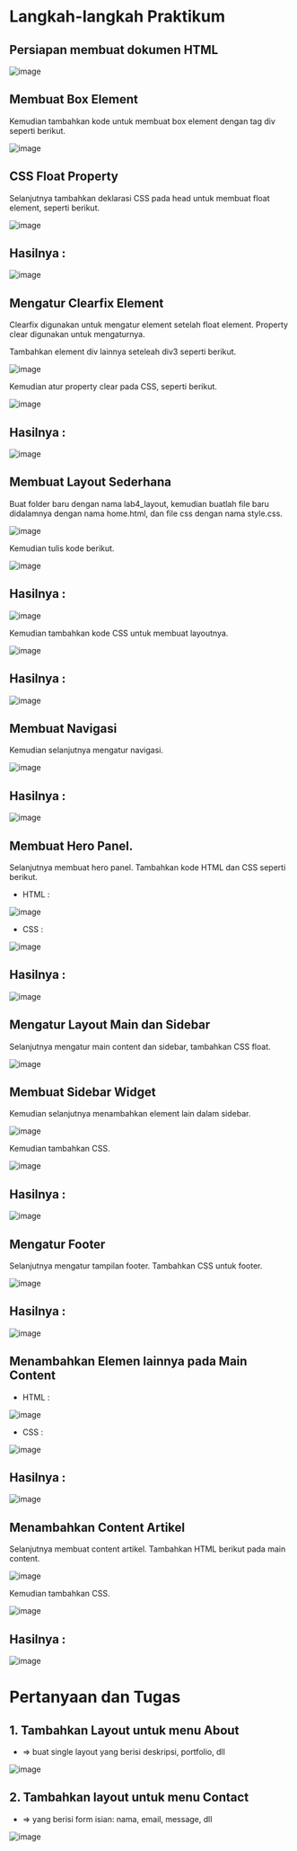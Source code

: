 # Langkah-langkah Praktikum
## Persiapan membuat dokumen HTML

![image](https://github.com/verz666/Lab4Web./assets/115523263/ec1df0d1-05f0-45d1-963a-184e3a854549)

## Membuat Box Element
Kemudian tambahkan kode untuk membuat box element dengan tag div seperti berikut.

![image](https://github.com/verz666/Lab4Web./assets/115523263/d11dbc5d-5484-46ab-8dd9-916efbee9d18)

## CSS Float Property
Selanjutnya tambahkan deklarasi CSS pada head untuk membuat float element, seperti berikut.

![image](https://github.com/verz666/Lab4Web./assets/115523263/4462235f-e896-4073-9bdd-05e8dfae1189)

## Hasilnya :

![image](https://github.com/verz666/Lab4Web./assets/115523263/ad2c72dc-58c7-4825-8f8a-4b23aa768785)

## Mengatur Clearfix Element
Clearfix digunakan untuk mengatur element setelah float element. Property clear digunakan untuk mengaturnya.

Tambahkan element div lainnya seteleah div3 seperti berikut.

![image](https://github.com/verz666/Lab4Web./assets/115523263/0afbd68c-e3a8-4aa8-a2e5-0f29fd38aa68)

Kemudian atur property clear pada CSS, seperti berikut.

![image](https://github.com/verz666/Lab4Web./assets/115523263/03be5221-4be2-4dfb-8de3-3cd70b31aa87)

## Hasilnya :

![image](https://github.com/verz666/Lab4Web./assets/115523263/47d9ada2-80c8-421c-a200-54e1c642d59f)

## Membuat Layout Sederhana
Buat folder baru dengan nama lab4_layout, kemudian buatlah file baru didalamnya dengan nama home.html, dan file css dengan nama style.css.

![image](https://github.com/verz666/Lab4Web./assets/115523263/33f7c1ec-ce87-4705-9309-5cd006fabb3b)

Kemudian tulis kode berikut.

![image](https://github.com/verz666/Lab4Web./assets/115523263/87c1fcd1-9e37-46cc-8d93-5636bbe806bf)

## Hasilnya :

![image](https://github.com/verz666/Lab4Web./assets/115523263/6c66a2de-8ffa-43a8-a441-7277536bd41b)

Kemudian tambahkan kode CSS untuk membuat layoutnya.

![image](https://github.com/verz666/Lab4Web./assets/115523263/da035d51-02b9-443c-95d0-e3d23a72e2c8)

## Hasilnya :

![image](https://github.com/verz666/Lab4Web./assets/115523263/863377bf-fe1f-482f-9466-a607b9b70ab6)

## Membuat Navigasi
Kemudian selanjutnya mengatur navigasi.

![image](https://github.com/verz666/Lab4Web./assets/115523263/fbc9b1ab-e559-4fa7-8d61-64a07d1c8b97)

## Hasilnya :

![image](https://github.com/verz666/Lab4Web./assets/115523263/a00ed0f6-8de5-4708-807c-2603c2a0b96b)

## Membuat Hero Panel.
Selanjutnya membuat hero panel. Tambahkan kode HTML dan CSS seperti berikut.

- HTML :

![image](https://github.com/verz666/Lab4Web./assets/115523263/82f9243e-35af-418b-b4b7-c3a4ba5a04aa)

- CSS :

![image](https://github.com/verz666/Lab4Web./assets/115523263/a06c2c8d-41aa-4138-a073-09758c1e660d)

## Hasilnya :

![image](https://github.com/verz666/Lab4Web./assets/115523263/38c083f5-6278-4618-9ab5-ebebff735f88)

## Mengatur Layout Main dan Sidebar
Selanjutnya mengatur main content dan sidebar, tambahkan CSS float.

![image](https://github.com/verz666/Lab4Web./assets/115523263/36063963-2999-4e74-a013-76f1c6651501)

## Membuat Sidebar Widget
Kemudian selanjutnya menambahkan element lain dalam sidebar.

![image](https://github.com/verz666/Lab4Web./assets/115523263/d6156593-9254-4b05-982b-e4f499e6b230)

Kemudian tambahkan CSS.

![image](https://github.com/verz666/Lab4Web./assets/115523263/c5b1c12e-62d1-4f8e-a2d2-18cac725e7be)

## Hasilnya :

![image](https://github.com/verz666/Lab4Web./assets/115523263/7b2862d3-a86b-4774-922f-d34a87d3e63d)

## Mengatur Footer
Selanjutnya mengatur tampilan footer. Tambahkan CSS untuk footer.

![image](https://github.com/verz666/Lab4Web./assets/115523263/f776c23b-d8d6-4d5c-b377-4d4ef0dcbbd3)

## Hasilnya :

![image](https://github.com/verz666/Lab4Web./assets/115523263/7aa808c0-b25a-46cd-94f4-23215c908e7e)

## Menambahkan Elemen lainnya pada Main Content

- HTML :

![image](https://github.com/verz666/Lab4Web./assets/115523263/e2c4b04f-c421-46f2-9d43-b1ddeedcd873)

- CSS :

![image](https://github.com/verz666/Lab4Web./assets/115523263/d3dcac33-616c-4822-9221-d17f8c35f775)

## Hasilnya :

![image](https://github.com/verz666/Lab4Web./assets/115523263/e1897c34-4cb5-4f56-8ed1-38da48b72c7b)

## Menambahkan Content Artikel
Selanjutnya membuat content artikel. Tambahkan HTML berikut pada main content.

![image](https://github.com/verz666/Lab4Web./assets/115523263/38a49002-1857-4027-875a-bbe0b5619935)

Kemudian tambahkan CSS.

![image](https://github.com/verz666/Lab4Web./assets/115523263/7caf65f7-f319-4fc5-897d-50bddc535cdc)

## Hasilnya :

![image](https://github.com/verz666/Lab4Web./assets/115523263/1c0ffd10-9879-4138-b8ec-690118820b5f)

# Pertanyaan dan Tugas
## 1. Tambahkan Layout untuk menu About
- => buat single layout yang berisi deskripsi, portfolio, dll

![image](https://github.com/verz666/Lab4Web./assets/115523263/fa815c33-1753-475d-8b4e-14f548033441)

## 2. Tambahkan layout untuk menu Contact
- => yang berisi form isian: nama, email, message, dll

![image](https://github.com/verz666/Lab4Web./assets/115523263/2dcec948-e67c-4a3c-9b95-1ae4f5049489)
